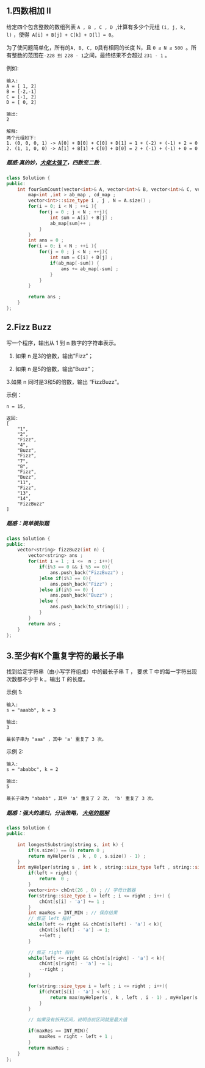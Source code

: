 ## 1.四数相加 II
给定四个包含整数的数组列表 `A , B , C , D `,计算有多少个元组 `(i, j, k, l)` ，使得` A[i] + B[j] + C[k] + D[l] = 0`。

为了使问题简单化，所有的` A, B, C, D `具有相同的长度 N，且 `0 ≤ N ≤ 500 `。所有整数的范围在` -228 到 228 - 1 `之间，最终结果不会超过 `231 - 1` 。

例如:
```
输入:
A = [ 1, 2]
B = [-2,-1]
C = [-1, 2]
D = [ 0, 2]

输出:
2

解释:
两个元组如下:
1. (0, 0, 0, 1) -> A[0] + B[0] + C[0] + D[1] = 1 + (-2) + (-1) + 2 = 0
2. (1, 1, 0, 0) -> A[1] + B[1] + C[0] + D[0] = 2 + (-1) + (-1) + 0 = 0
```

##### 题感:真的妙，[大佬太强了](https://leetcode-cn.com/problems/4sum-ii/comments/)，四数变二数 . 

```C++
class Solution {
public:
    int fourSumCount(vector<int>& A, vector<int>& B, vector<int>& C, vector<int>& D) {
        map<int ,int > ab_map , cd_map ; 
        vector<int>::size_type i , j , N = A.size() ; 
        for(i = 0; i < N ; ++i ){
            for(j = 0 ; j < N ; ++j){
                int sum = A[i] + B[j] ; 
                ab_map[sum]++ ; 
            }
        }
        int ans = 0 ; 
        for(i = 0; i < N ; ++i ){
            for(j = 0 ; j < N ; ++j){
                int sum = C[i] + D[j] ; 
                if(ab_map[-sum]) {
                    ans += ab_map[-sum] ; 
                }
            }
        }

        return ans ; 
    }
};
```


## 2.Fizz Buzz
写一个程序，输出从 1 到 n 数字的字符串表示。

1. 如果 n 是3的倍数，输出“Fizz”；

2. 如果 n 是5的倍数，输出“Buzz”；

3.如果 n 同时是3和5的倍数，输出 “FizzBuzz”。

示例：
```
n = 15,

返回:
[
    "1",
    "2",
    "Fizz",
    "4",
    "Buzz",
    "Fizz",
    "7",
    "8",
    "Fizz",
    "Buzz",
    "11",
    "Fizz",
    "13",
    "14",
    "FizzBuzz"
]
```
##### 题感：简单模拟题
```C++
class Solution {
public:
    vector<string> fizzBuzz(int n) {
        vector<string> ans ;
        for(int i = 1 ; i <=  n ; i++){
            if(i%3 == 0 && i %5 == 0){
                ans.push_back("FizzBuzz") ; 
            }else if(i%3 == 0){
                ans.push_back("Fizz") ;     
            }else if(i%5 == 0) {
                ans.push_back("Buzz") ; 
            }else {
                ans.push_back(to_string(i)) ; 
            }
        }
        return ans ;
    }
};
```

## 3.至少有K个重复字符的最长子串
找到给定字符串（由小写字符组成）中的最长子串 T ， 要求 T 中的每一字符出现次数都不少于 k 。输出 T 的长度。

示例 1:
```
输入:
s = "aaabb", k = 3

输出:
3

最长子串为 "aaa" ，其中 'a' 重复了 3 次。
```
示例 2:
```
输入:
s = "ababbc", k = 2

输出:
5

最长子串为 "ababb" ，其中 'a' 重复了 2 次， 'b' 重复了 3 次。
```

##### 题感：强大的递归，分治策略， [大佬的题解](https://blog.csdn.net/qq_41855420/article/details/88627435#commentBox)

```C++
class Solution {
public:

    int longestSubstring(string s, int k) {
        if(s.size() == 0) return 0 ; 
        return myHelper(s , k , 0 , s.size() - 1) ; 
    }
    int myHelper(string s , int k , string::size_type left , string::size_type right) {
        if(left > right) {
            return  0 ; 
        }
        vector<int> chCnt(26 , 0) ; // 字母计数器
        for(string::size_type i = left ; i <= right ; i++) {
            chCnt[s[i] - 'a'] += 1 ; 
        }
        int maxRes = INT_MIN ; // 保存结果
        // 修正 left 指针
        while(left <= right && chCnt[s[left] - 'a'] < k){
            chCnt[s[left] - 'a'] -= 1; 
            ++left ; 
        }

        // 修正 right 指针
        while(left <= right && chCnt[s[right] - 'a'] < k){
            chCnt[s[right] - 'a'] -= 1; 
            --right ; 
        }

        for(string::size_type i = left ; i <= right ; i++){
            if(chCnt[s[i] - 'a'] < k){
                return max(myHelper(s , k , left , i - 1) , myHelper(s , k  , i + 1 , right)) ; 
            }
        }

        // 如果没有拆开区间，说明当前区间就是最大值

        if(maxRes == INT_MIN){
            maxRes = right - left + 1 ; 
        }
        return maxRes ; 
    }
};
```
